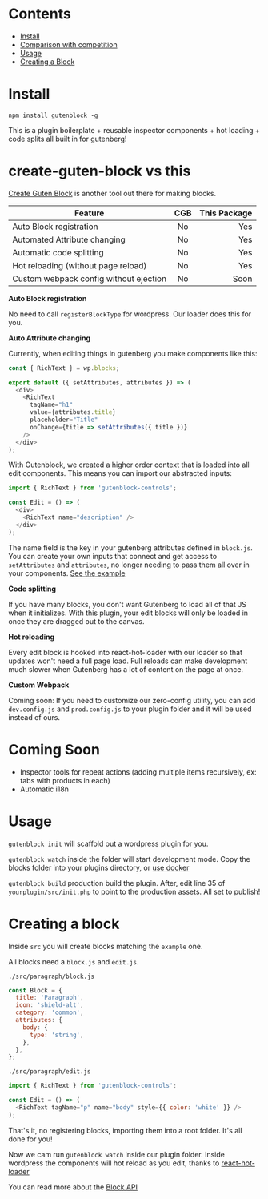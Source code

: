 
# Contents

- [Install](#install)
- [Comparison with competition](#create-guten-block-vs-this)
- [Usage](#usage)
- [Creating a Block](#creating-a-block)


# Install

`npm install gutenblock -g`

This is a plugin boilerplate + reusable inspector components + hot loading + code splits all built in for gutenberg!

# create-guten-block vs this

[Create Guten Block](https://github.com/ahmadawais/create-guten-block) is another tool out there for making blocks.

| Feature                                | CGB | This Package |
| -------------------------------------- | :-: | -----------: |
| Auto Block registration                | No  |          Yes |
| Automated Attribute changing           | No  |          Yes |
| Automatic code splitting               | No  |          Yes |
| Hot reloading (without page reload)    | No  |          Yes |
| Custom webpack config without ejection | No  |         Soon |

**Auto Block registration**

No need to call `registerBlockType` for wordpress. Our loader does this for you.

**Auto Attribute changing**

Currently, when editing things in gutenberg you make components like this:

```js
const { RichText } = wp.blocks;

export default ({ setAttributes, attributes }) => (
  <div>
    <RichText
      tagName="h1"
      value={attributes.title}
      placeholder="Title"
      onChange={title => setAttributes({ title })}
    />
  </div>
);
```

With Gutenblock, we created a higher order context that is loaded into all edit components. This means you can import our abstracted inputs:

```js
import { RichText } from 'gutenblock-controls';

const Edit = () => (
  <div>
    <RichText name="description" />
  </div>
);
```

The name field is the key in your gutenberg attributes defined in `block.js`. You can create your own inputs that connect and get access to `setAttributes` and `attributes`, no longer needing to pass them all over in your components. [See the example](/controls/src/form/rich-text.js)

**Code splitting**

If you have many blocks, you don't want Gutenberg to load all of that JS when it initializes. With this plugin, your edit blocks will only be loaded in once they are dragged out to the canvas.

**Hot reloading**

Every edit block is hooked into react-hot-loader with our loader so that updates won't need a full page load. Full reloads can make development much slower when Gutenberg has a lot of content on the page at once.

**Custom Webpack**

Coming soon: If you need to customize our zero-config utility, you can add `dev.config.js` and `prod.config.js` to your plugin folder and it will be used instead of ours.

# Coming Soon

* Inspector tools for repeat actions (adding multiple items recursively, ex: tabs with products in each)
* Automatic i18n

# Usage

`gutenblock init` will scaffold out a wordpress plugin for you.

`gutenblock watch` inside the folder will start development mode. Copy the blocks folder into your plugins directory, or [use docker](https://gist.github.com/zackify/d8e428f93e018c3fbcce512414d02e62)

`gutenblock build` production build the plugin. After, edit line 35 of `yourplugin/src/init.php` to point to the production assets. All set to publish!

# Creating a block

Inside `src` you will create blocks matching the `example` one.

All blocks need a `block.js` and `edit.js`.

`./src/paragraph/block.js`

```js
const Block = {
  title: 'Paragraph',
  icon: 'shield-alt',
  category: 'common',
  attributes: {
    body: {
      type: 'string',
    },
  },
};
```

`./src/paragraph/edit.js`

```js
import { RichText } from 'gutenblock-controls';

const Edit = () => (
  <RichText tagName="p" name="body" style={{ color: 'white' }} />
);
```

That's it, no registering blocks, importing them into a root folder. It's all done for you!

Now we cam run `gutenblock watch` inside our plugin folder. Inside wordpress the components will hot reload as you edit, thanks to [react-hot-loader](https://github.com/gaearon/react-hot-loader)

You can read more about the [Block API](https://wordpress.org/gutenberg/handbook/block-api/)
